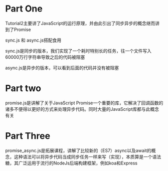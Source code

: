 # Part One

Tutorial2主要讲了JavaScript的运行原理，并由此引出了同步异步的概念继而讲到了Promise

sync.js 和 async.js搭配食用

sync.js是同步的版本，我们实现了一个耗时特别长的任务，往一个文件写入60000万行字符串导致之后的代码被阻塞

async.js是异步的版本，可以看到后面的代码并没有被阻塞


# Part two

promise.js是讲解了关于JavaScript Promise一个重要的库，它解决了回调函数的诸多不便得以更好的方式来处理异步代码。同时大量的JavaScript库都与此概念有关


# Part Three

promise_async.js是拓展课程，讲解了比较新的（ES7）async以及await的概念，这种语法可以将异步代码当成同步任务一样来写（实现），本质算是一个语法糖，其广泛运用于流行的NodeJs后端构建框架，例如koa和Express